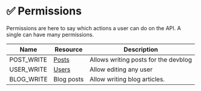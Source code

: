 # ✅ Permissions

Permissions are here to say which actions a user can do on the API. A single can have many permissions.

| Name       | Resource                      | Description                          |
| ---------- | ----------------------------- | ------------------------------------ |
| POST_WRITE | [Posts](../resources/Post.md) | Allows writing posts for the devblog |
| USER_WRITE | [Users](../resources/User.md) | Allow editing any user               |
| BLOG_WRITE | Blog posts                    | Allow writing blog articles.         |

